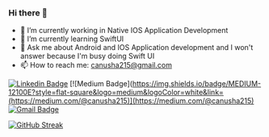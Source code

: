 ### Hi there 👋

- 🔭 I’m currently working in Native IOS Application Development
- 🌱 I’m currently learning SwiftUI
- 💬 Ask me about Android and IOS Application development and I won't answer because I'm busy doing Swift UI
- 📫 How to reach me: canusha215@gmail.com

[![Linkedin Badge](https://img.shields.io/badge/-LINKEDIN-blue?style=flat-square&logo=Linkedin&logoColor=white&link=www.linkedin.com/in/anusha-c-564834171)](www.linkedin.com/in/anusha-c-564834171)
[![Medium Badge](https://img.shields.io/badge/MEDIUM-12100E?style=flat-square&logo=medium&logoColor=white&link=(https://medium.com/@canusha215)](https://medium.com/@canusha215)
[![Gmail Badge](https://img.shields.io/badge/GMAIL-c14438?style=flat-square&logo=Gmail&logoColor=white&link=mailto:canusha215@gmail.com)](mailto:canusha215@gmail.com)

[![GitHub Streak](https://streak-stats.demolab.com?user=anushagif)](https://git.io/streak-stats)
